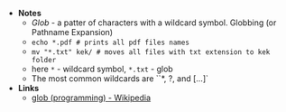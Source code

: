 - **Notes**
	- *Glob* - a patter of characters with a wildcard symbol. Globbing (or Pathname Expansion)
	- `echo *.pdf # prints all pdf files names`
	- `mv "*.txt" kek/ # moves all files with txt extension to kek folder`
	- here `*` - wildcard symbol, `*.txt` - glob
	- The most common wildcards are ``*, ?, and […]`
- **Links**
	- [glob (programming) - Wikipedia](https://en.wikipedia.org/wiki/Glob_(programming))
